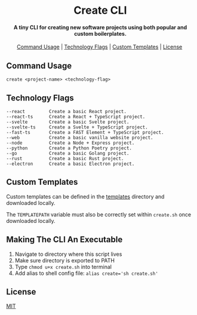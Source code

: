<h1 align="center">Create CLI</h1>

<h4 align="center">A tiny CLI for creating new software projects using both popular and custom boilerplates.</h4>

<p align="center">
  <a href="#command-usage">Command Usage</a>&nbsp;|&nbsp;<a href="#technology-flags">Technology Flags</a>&nbsp;|&nbsp;<a href="#custom-templates">Custom Templates</a>&nbsp;|&nbsp;<a href="#license">License</a>&nbsp;
</p>

## Command Usage 
```
create <project-name> <technology-flag>
```

## Technology Flags
```
--react         Create a basic React project.
--react-ts      Create a React + TypeScript project.
--svelte        Create a basic Svelte project.
--svelte-ts     Create a Svelte + TypeScript project.
--fast-ts       Create a FAST Element + TypeScript project.
--web           Create a basic vanilla website project.
--node          Create a Node + Express project.
--python        Create a Python Poetry project.
--go            Create a basic Golang project.
--rust          Create a basic Rust project.
--electron      Create a basic Electron project.
```

## Custom Templates
Custom templates can be defined in the [templates](./templates) directory and downloaded locally.

The `TEMPLATEPATH` variable must also be correctly set within `create.sh` once downloaded locally.

## Making The CLI An Executable 

1. Navigate to directory where this script lives
2. Make sure directory is exported to PATH
3. Type `chmod u+x create.sh` into terminal
4. Add alias to shell config file: `alias create='sh create.sh'`

## License

[MIT](LICENSE)
